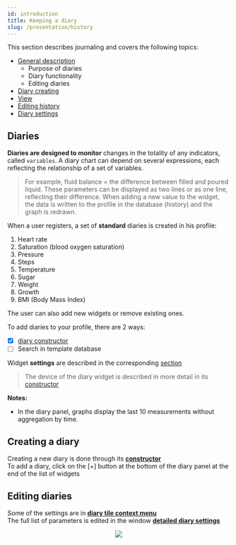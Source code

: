 ```yaml
---
id: introduction
title: Keeping a diary
slug: /presentation/history
---
```


This section describes journaling and covers the following topics:

- [General description](/docs/presentation/history)
  - Purpose of diaries
  - Diary functionality
  - Editing diaries
- [Diary creating](/docs/presentation/history/constructor_diary)
- [View](/docs/presentation/history/show)
- [Editing history](/docs/presentation/history/edit_history)
- [Diary settings](/docs/presentation/history/edit_diary)

## Diaries

**Diaries are designed to monitor** changes in the totality of any indicators, called `variables`.
A diary chart can depend on several expressions, each reflecting the relationship of a set of variables.

> For example, fluid balance = the difference between filled and poured liquid.
> These parameters can be displayed as two lines or as one line, reflecting their difference.
> When adding a new value to the widget, the data is written to the profile in the database (history) and the graph is redrawn.

When a user registers, a set of **standard** diaries is created in his profile:

1. Heart rate
2. Saturation (blood oxygen saturation)
3. Pressure
4. Steps
5. Temperature
6. Sugar
7. Weight
8. Growth
9. BMI (Body Mass Index)

The user can also add new widgets or remove existing ones.

To add diaries to your profile, there are 2 ways:

- [x] [diary constructor](/docs/presentation/history/constructor_diary)
- [ ] Search in template database

Widget **settings** are described in the corresponding [section](/docs/presentation/history/edit_diary)

> The device of the diary widget is described in more detail in its [constructor](/docs/presentation/history/constructor_diary)

**Notes:**

- In the diary panel, graphs display the last 10 measurements without aggregation by time.

## Creating a diary

Creating a new diary is done through its **[constructor](/docs/presentation/history/constructor_diary)**  
To add a diary, click on the [+] button at the bottom of the diary panel at the end of the list of widgets

## Editing diaries

Some of the settings are in **[diary tile context menu](/docs/presentation/history/edit_diary)**  
The full list of parameters is edited in the window **[detailed diary settings](/docs/presentation/history/edit_diary)**

<div align="center"><img type="imgscreen" src="/WM_doc/img/presentation/diary/diaryLayout.png"/></div>
